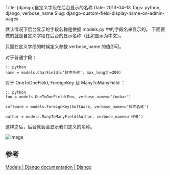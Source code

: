 Title: [django]自定义字段在后台显示的名称
Date: 2013-04-13
Tags: python, django, verbose_name
Slug: django-custom-field-display-name-on-admin-pages

默认情况下后台显示的字段名称是依据 models.py 中的字段名来显示的。
下面要做的就是自定义字段在后台的显示名称（比如显示为中文）。

只需在定义字段的时候定义参数 verbose_name 的值即可。

对于普通字段：

    :::python
    name = models.CharField(u'软件名称', max_length=200)

对于 OneToOneField, ForeignKey 及 ManyToManyField ：

    :::python
    foo = models.OneToOneField(Foo, verbose_name=u'foobar')

    software = models.ForeignKey(SoftWare, verbose_name=u'软件名称')

    author = models.ManyToManyField(Author, verbose_name=u'作者')

这样之后，后台就会会显示我们定义的名称。

![image](/static/images/2013-04-13-001.png)

## 参考

[Models | Django documentation | Django](https://docs.djangoproject.com/en/dev/topics/db/models/#verbose-field-names)
